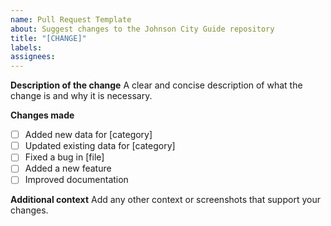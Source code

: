 ```yaml
---
name: Pull Request Template
about: Suggest changes to the Johnson City Guide repository
title: "[CHANGE]"
labels: 
assignees: 
---
```


**Description of the change**
A clear and concise description of what the change is and why it is necessary.

**Changes made**
- [ ] Added new data for [category]
- [ ] Updated existing data for [category]
- [ ] Fixed a bug in [file]
- [ ] Added a new feature
- [ ] Improved documentation

**Additional context**
Add any other context or screenshots that support your changes.